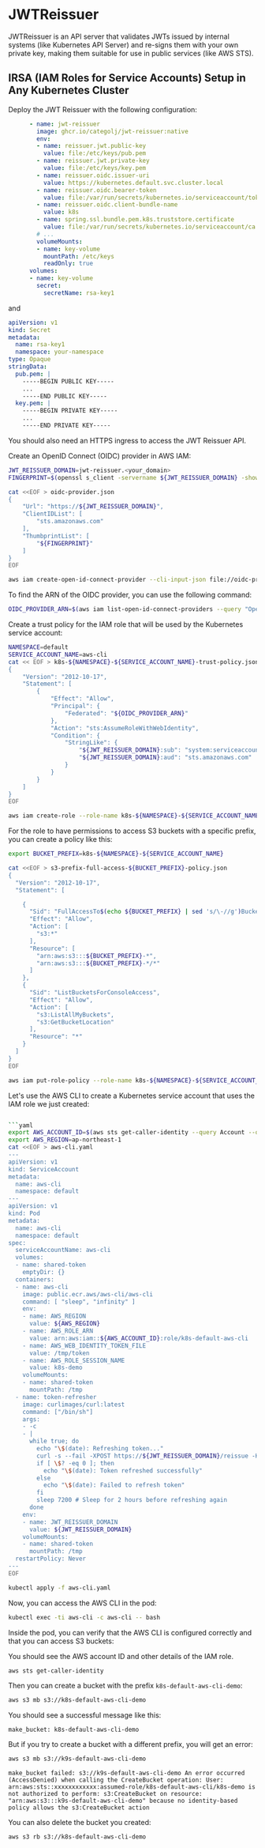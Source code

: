# JWTReissuer

JWTReissuer is an API server that validates JWTs issued by internal systems (like Kubernetes API
Server) and re-signs them with your own private key, making them suitable for use in public
services (like AWS STS).


## IRSA (IAM Roles for Service Accounts) Setup in Any Kubernetes Cluster

Deploy the JWT Reissuer with the following configuration:

```yaml
      - name: jwt-reissuer
        image: ghcr.io/categolj/jwt-reissuer:native
        env:
        - name: reissuer.jwt.public-key
          value: file:/etc/keys/pub.pem
        - name: reissuer.jwt.private-key
          value: file:/etc/keys/key.pem
        - name: reissuer.oidc.issuer-uri
          value: https://kubernetes.default.svc.cluster.local
        - name: reissuer.oidc.bearer-token
          value: file:/var/run/secrets/kubernetes.io/serviceaccount/token
        - name: reissuer.oidc.client-bundle-name
          value: k8s
        - name: spring.ssl.bundle.pem.k8s.truststore.certificate
          value: file:/var/run/secrets/kubernetes.io/serviceaccount/ca.crt
        # ...
        volumeMounts:
        - name: key-volume
          mountPath: /etc/keys
          readOnly: true
      volumes:
      - name: key-volume
        secret:
          secretName: rsa-key1
```

and

```yaml
apiVersion: v1
kind: Secret
metadata:
  name: rsa-key1
  namespace: your-namespace
type: Opaque
stringData:
  pub.pem: |
    -----BEGIN PUBLIC KEY-----
    ...
    -----END PUBLIC KEY-----
  key.pem: |
    -----BEGIN PRIVATE KEY-----
    ...
    -----END PRIVATE KEY-----
```

You should also need an HTTPS ingress to access the JWT Reissuer API.


Create an OpenID Connect (OIDC) provider in AWS IAM:

```bash
JWT_REISSUER_DOMAIN=jwt-reissuer.<your_domain>
FINGERPRINT=$(openssl s_client -servername ${JWT_REISSUER_DOMAIN} -showcerts -connect ${JWT_REISSUER_DOMAIN}:443 </dev/null 2>/dev/null | openssl x509 -fingerprint -sha1 -noout | sed 's/sha1 Fingerprint=//' | sed 's/://g')
```

```bash
cat <<EOF > oidc-provider.json
{
    "Url": "https://${JWT_REISSUER_DOMAIN}",
    "ClientIDList": [
        "sts.amazonaws.com"
    ],
    "ThumbprintList": [
        "${FINGERPRINT}"
    ]
}
EOF

aws iam create-open-id-connect-provider --cli-input-json file://oidc-provider.json
```

To find the ARN of the OIDC provider, you can use the following command:

```bash
OIDC_PROVIDER_ARN=$(aws iam list-open-id-connect-providers --query "OpenIDConnectProviderList[?ends_with(Arn, '${JWT_REISSUER_DOMAIN}')].Arn" --output text)
```

Create a trust policy for the IAM role that will be used by the Kubernetes service account:

```bash
NAMESPACE=default
SERVICE_ACCOUNT_NAME=aws-cli
cat << EOF > k8s-${NAMESPACE}-${SERVICE_ACCOUNT_NAME}-trust-policy.json
{
    "Version": "2012-10-17",
    "Statement": [
        {
            "Effect": "Allow",
            "Principal": {
                "Federated": "${OIDC_PROVIDER_ARN}"
            },
            "Action": "sts:AssumeRoleWithWebIdentity",
            "Condition": {
                "StringLike": {
                    "${JWT_REISSUER_DOMAIN}:sub": "system:serviceaccount:${NAMESPACE}:${SERVICE_ACCOUNT_NAME}",
                    "${JWT_REISSUER_DOMAIN}:aud": "sts.amazonaws.com"
                }
            }
        }
    ]
}
EOF

aws iam create-role --role-name k8s-${NAMESPACE}-${SERVICE_ACCOUNT_NAME} --assume-role-policy-document file://k8s-${NAMESPACE}-${SERVICE_ACCOUNT_NAME}-trust-policy.json
```

For the role to have permissions to access S3 buckets with a specific prefix, you can create a policy like this:

```bash
export BUCKET_PREFIX=k8s-${NAMESPACE}-${SERVICE_ACCOUNT_NAME}

cat <<EOF > s3-prefix-full-access-${BUCKET_PREFIX}-policy.json
{
  "Version": "2012-10-17",
  "Statement": [

    {
      "Sid": "FullAccessTo$(echo ${BUCKET_PREFIX} | sed 's/\-//g')Buckets",
      "Effect": "Allow",
      "Action": [
        "s3:*"
      ],
      "Resource": [
        "arn:aws:s3:::${BUCKET_PREFIX}-*",
        "arn:aws:s3:::${BUCKET_PREFIX}-*/*"
      ]
    },
    {
      "Sid": "ListBucketsForConsoleAccess",
      "Effect": "Allow",
      "Action": [
        "s3:ListAllMyBuckets",
        "s3:GetBucketLocation"
      ],
      "Resource": "*"
    }
  ]
}
EOF

aws iam put-role-policy --role-name k8s-${NAMESPACE}-${SERVICE_ACCOUNT_NAME} --policy-name s3-prefix-full-access-${BUCKET_PREFIX} --policy-document file://s3-prefix-full-access-${BUCKET_PREFIX}-policy.json
```

Let's use the AWS CLI to create a Kubernetes service account that uses the IAM role we just created:

```bash

```yaml
export AWS_ACCOUNT_ID=$(aws sts get-caller-identity --query Account --output text)
export AWS_REGION=ap-northeast-1
cat <<EOF > aws-cli.yaml
---
apiVersion: v1
kind: ServiceAccount
metadata:
  name: aws-cli
  namespace: default
---
apiVersion: v1
kind: Pod
metadata:
  name: aws-cli
  namespace: default
spec:
  serviceAccountName: aws-cli
  volumes:
  - name: shared-token
    emptyDir: {}
  containers:
  - name: aws-cli
    image: public.ecr.aws/aws-cli/aws-cli
    command: [ "sleep", "infinity" ]
    env:
    - name: AWS_REGION
      value: ${AWS_REGION}
    - name: AWS_ROLE_ARN
      value: arn:aws:iam::${AWS_ACCOUNT_ID}:role/k8s-default-aws-cli
    - name: AWS_WEB_IDENTITY_TOKEN_FILE
      value: /tmp/token
    - name: AWS_ROLE_SESSION_NAME
      value: k8s-demo
    volumeMounts:
    - name: shared-token
      mountPath: /tmp
  - name: token-refresher
    image: curlimages/curl:latest
    command: ["/bin/sh"]
    args:
    - -c
    - |
      while true; do
        echo "\$(date): Refreshing token..."
        curl -s --fail -XPOST https://${JWT_REISSUER_DOMAIN}/reissue -H "Authorization: Bearer \$(cat /run/secrets/kubernetes.io/serviceaccount/token)" -o /tmp/token
        if [ \$? -eq 0 ]; then
          echo "\$(date): Token refreshed successfully"
        else
          echo "\$(date): Failed to refresh token"
        fi
        sleep 7200 # Sleep for 2 hours before refreshing again
      done
    env:
    - name: JWT_REISSUER_DOMAIN
      value: ${JWT_REISSUER_DOMAIN}
    volumeMounts:
    - name: shared-token
      mountPath: /tmp
  restartPolicy: Never
---
EOF

kubectl apply -f aws-cli.yaml
```

Now, you can access the AWS CLI in the pod:

```bash
kubectl exec -ti aws-cli -c aws-cli -- bash
```

Inside the pod, you can verify that the AWS CLI is configured correctly and that you can access S3 buckets:

You should see the AWS account ID and other details of the IAM role.

```bash
aws sts get-caller-identity
```

Then you can create a bucket with the prefix `k8s-default-aws-cli-demo`:

```bash
aws s3 mb s3://k8s-default-aws-cli-demo
```

You should see a successful message like this:

```
make_bucket: k8s-default-aws-cli-demo
```

But if you try to create a bucket with a different prefix, you will get an error:

```bash
aws s3 mb s3://k9s-default-aws-cli-demo
```

```
make_bucket failed: s3://k9s-default-aws-cli-demo An error occurred (AccessDenied) when calling the CreateBucket operation: User: arn:aws:sts::xxxxxxxxxxxx:assumed-role/k8s-default-aws-cli/k8s-demo is not authorized to perform: s3:CreateBucket on resource: "arn:aws:s3:::k9s-default-aws-cli-demo" because no identity-based policy allows the s3:CreateBucket action
```

You can also delete the bucket you created:

```bash
aws s3 rb s3://k8s-default-aws-cli-demo
```